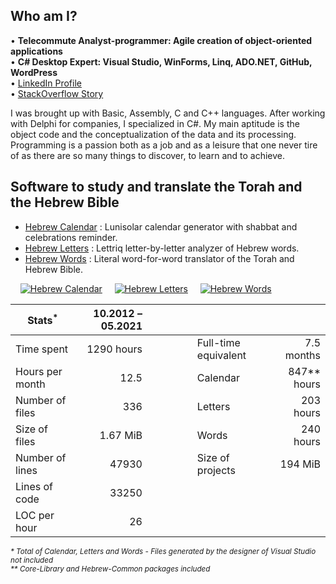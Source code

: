 <h2>Who am I?</h2>

• **Telecommute Analyst-programmer: Agile creation of object-oriented applications**\
• **C# Desktop Expert: Visual Studio, WinForms, Linq, ADO.NET, GitHub, WordPress**\
• [LinkedIn Profile](https://linkedin.com/in/ordisoftware)\
• [StackOverflow Story](https://stackoverflow.com/users/story/12031933)

I was brought up with Basic, Assembly, C and C++ languages. After working with Delphi for companies, I specialized in C#. My main aptitude is the object code and the conceptualization of the data and its processing. Programming is a passion both as a job and as a leisure that one never tire of as there are so many things to discover, to learn and to achieve.

<h2>Software to study and translate the Torah and the Hebrew Bible</h2>

- [Hebrew Calendar](https://github.com/Ordisoftware/Hebrew-Calendar) : Lunisolar calendar generator with shabbat and celebrations reminder.
- [Hebrew Letters](https://github.com/Ordisoftware/Hebrew-Letters) : Lettriq letter-by-letter analyzer of Hebrew words.
- [Hebrew Words](https://github.com/Ordisoftware/Hebrew-Words) : Literal word-for-word translator of the Torah and Hebrew Bible.

&nbsp;&nbsp;&nbsp;&nbsp;[![Hebrew Calendar](https://i2.wp.com/www.ordisoftware.com/uploads/2019/10/hebrew-calendar-viewmonth-fr-1.png?resize=204%2C140&ssl=1 "Hebrew Calendar")](https://github.com/Ordisoftware/Hebrew-Calendar)&nbsp;&nbsp;&nbsp;&nbsp;&nbsp;[![Hebrew Letters](https://i2.wp.com/www.ordisoftware.com/uploads/2019/09/hebrew-letters-analyse-fr.png?resize=133%2C140&ssl=1 "Hebrew Letters")](https://github.com/Ordisoftware/Hebrew-Letters)&nbsp;&nbsp;&nbsp;&nbsp;&nbsp;[![Hebrew Words](https://i1.wp.com/www.ordisoftware.com/uploads/2019/09/hebrew-words-verses-fr.png?resize=180%2C140&ssl=1 "Hebrew Words")](https://github.com/Ordisoftware/Hebrew-Words)

|Stats<sup>*</sup>|10.2012 – 05.2021||||
|-|-:|-|-|-:|
|Time spent|1290 hours||Full-time equivalent|7.5 months|
|Hours per month|12.5||Calendar|847** hours|
|Number of files|336||Letters|203 hours|
|Size of files|1.67 MiB||Words|240 hours|
|Number of lines|47930||Size of projects|194 MiB|
|Lines of code|33250||||
|LOC per hour|26|&nbsp;&nbsp;&nbsp;&nbsp;&nbsp;&nbsp;&nbsp;&nbsp;&nbsp;&nbsp;&nbsp;&nbsp;&nbsp;|||

<sup><i>* Total of Calendar, Letters and Words - Files generated by the designer of Visual Studio not included<br>
** Core-Library and Hebrew-Common packages included</i></sup>
